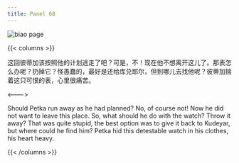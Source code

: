```yaml
---
title: Panel 68
---
```


![biao page](./../../../images/biao/seifert0726_biao_0062_068.jpg)

{{< columns >}}

这回彼蒂加该按照他的计划逃走了吧？可是，不！现在他不想离开这儿了。那表怎么办呢？扔掉它？怪愚蠢的，最好是还给库兑耶尔，但到哪儿去找他呢？彼蒂加揣着这只可恨的表，心里很痛苦。

<--->

Should Petka run away as he had planned? No, of course not! Now he did not want to leave this place. So, what should he do with the watch? Throw it away? That was quite stupid, the best option was to give it back to Kudeyar, but where could he find him? Petka hid this detestable watch in his clothes, his heart heavy.

{{< /columns >}}
